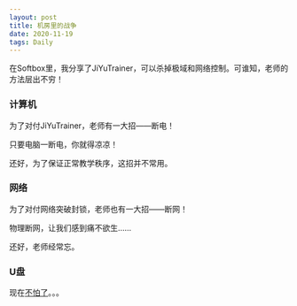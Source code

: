 ```yaml
---
layout: post
title: 机房里的战争
date: 2020-11-19
tags: Daily
---
```

在Softbox里，我分享了JiYuTrainer，可以杀掉极域和网络控制。可谁知，老师的方法层出不穷！

### 计算机
为了对付JiYuTrainer，老师有一大招——断电！

只要电脑一断电，你就得凉凉！

还好，为了保证正常教学秩序，这招并不常用。

### 网络
为了对付网络突破封锁，老师也有一大招——断网！

物理断网，让我们感到痛不欲生……

还好，老师经常忘。

### U盘
现在[不怕了](/softbox.md)。。。